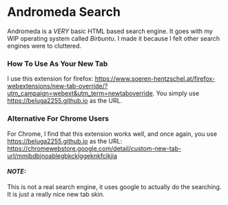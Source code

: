 # Andromeda Search

Andromeda is a *VERY* basic HTML based search engine. It goes with my WIP operating system called *Birbuntu*. I made it because I felt other search engines were to cluttered.


### How To Use As Your New Tab

I use this extension for firefox: https://www.soeren-hentzschel.at/firefox-webextensions/new-tab-override/?utm_campaign=webext&utm_term=newtaboverride. You simply use https://beluga2255.github.io as the URL. 


### Alternative For Chrome Users

For Chrome, I find that this extension works well, and once again, you use https://beluga2255.github.io as the URL: https://chromewebstore.google.com/detail/custom-new-tab-url/mmjbdbjnoablegbkcklggeknkfcjkjia


#### ***NOTE:***

This is not a real search engine, it uses google to actually do the searching. It is just a really nice new tab skin.
